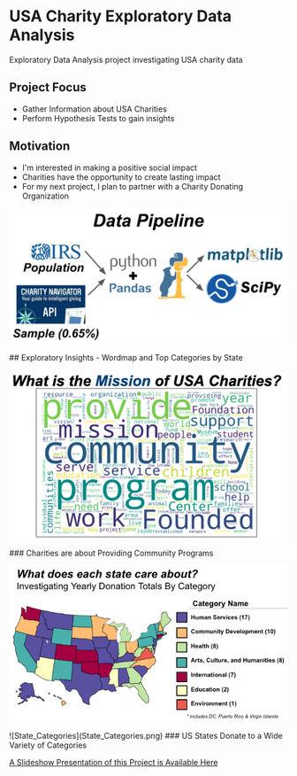# USA Charity Exploratory Data Analysis
Exploratory Data Analysis project investigating USA charity data

## Project Focus
  * Gather Information about USA Charities
  * Perform Hypothesis Tests to gain insights

## Motivation
  * I'm interested in making a positive social impact
  * Charities have the opportunity to create lasting impact
  * For my next project, I plan to partner with a Charity Donating Organization

<p align="center">
  <img src="Data_Pipeline.png">
</p>
## Exploratory Insights - Wordmap and Top Categories by State

<p align="center">
  <img src="Mission_Wordmap.png">
</p>
### Charities are about Providing Community Programs

<p align="center">
  <img src="State_Categories.png">
</p>
![State_Categories](State_Categories.png)
### US States Donate to a Wide Variety of Categories

[A Slideshow Presentation of this Project is Available Here](https://docs.google.com/presentation/d/1fC8eIchbvQmftJSOCORGc7lxn1mhAFAN3U4ByL6KB78/edit#slide=id.g6006c310b7_0_140)
